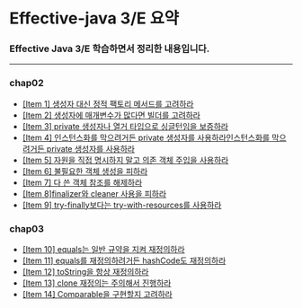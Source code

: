 # Effective-java 3/E 요약
### Effective Java 3/E 학습하면서 정리한 내용입니다.
---
###  **chap02**
- [[Item 1] 생성자 대신 정적 팩토리 메서드를 고려하라](https://github.com/brick0123/effective-java/blob/main/chap02/Item1.md)
- [[Item 2] 생성자에 매개변수가 많다면 빌더를 고려하라](https://github.com/brick0123/effective-java/blob/main/chap02/Item2.md)
- [[Item 3] private 생성자나 열거 타입으로 싱글턴임을 보증하라](https://github.com/brick0123/effective-java/blob/main/chap02/Item3.md)
- [[Item 4] 인스턴스화를 막으려거든 private 생성자를 사용하라인스턴스화를 막으려거든 private 생성자를 사용하라](https://github.com/brick0123/effective-java/blob/main/chap02/Item4.md)
- [[Item 5] 자원을 직접 명시하지 말고 의존 객체 주입을 사용하라](https://github.com/brick0123/effective-java/blob/main/chap02/Item5.md)
- [[Item 6] 불필요한 객체 생성을 피하라](https://github.com/brick0123/effective-java/blob/main/chap02/Item6.md)
- [[Item 7] 다 쓴 객체 참조를 해제하라](https://github.com/brick0123/effective-java/blob/main/chap02/Item7.md)
- [[Item 8]finalizer와 cleaner 사용을 피하라](https://github.com/brick0123/effective-java/blob/main/chap02/Item8.md)
- [[Item 9] try-finally보다는 try-with-resources를 사용하라](https://github.com/brick0123/effective-java/blob/main/chap02/Item2.md)

### **chap03**
- [[Item 10] equals는 일반 규약을 지켜 재정의하라](https://github.com/brick0123/effective-java/blob/main/chap03/Item10.md)
- [[Item 11] equals를 재정의하려거든 hashCode도 재정의하라](https://github.com/brick0123/effective-java/blob/main/chap03/Item11.md)
- [[Item 12] toString을 항상 재정의하라](https://github.com/brick0123/effective-java/blob/main/chap03/Item12.md)
- [[Item 13] clone 재정의는 주의해서 진행하라](https://github.com/brick0123/effective-java/blob/main/chap03/Item13.md)
- [[Item 14] Comparable을 구현할지 고려하라](https://github.com/brick0123/effective-java/blob/main/chap03/Item14.md)
